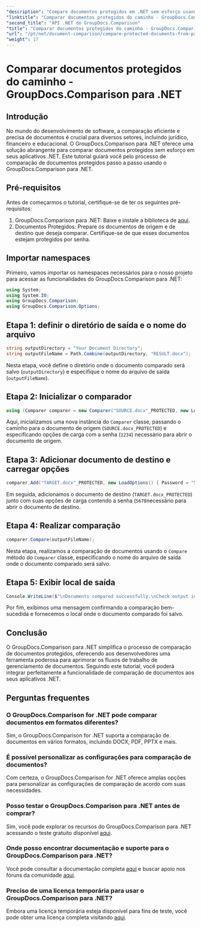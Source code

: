 ```yaml
---
"description": "Compare documentos protegidos em .NET sem esforço usando o GroupDocs.Comparison para uma integração perfeita. Aprimore seu fluxo de trabalho de gerenciamento de documentos."
"linktitle": "Comparar documentos protegidos do caminho - GroupDocs.Comparison para .NET"
"second_title": "API .NET do GroupDocs.Comparison"
"title": "Comparar documentos protegidos do caminho - GroupDocs.Comparison para .NET"
"url": "/pt/net/document-comparison/compare-protected-documents-from-path/"
"weight": 17
---
```


# Comparar documentos protegidos do caminho - GroupDocs.Comparison para .NET

## Introdução
No mundo do desenvolvimento de software, a comparação eficiente e precisa de documentos é crucial para diversos setores, incluindo jurídico, financeiro e educacional. O GroupDocs.Comparison para .NET oferece uma solução abrangente para comparar documentos protegidos sem esforço em seus aplicativos .NET. Este tutorial guiará você pelo processo de comparação de documentos protegidos passo a passo usando o GroupDocs.Comparison para .NET.
## Pré-requisitos
Antes de começarmos o tutorial, certifique-se de ter os seguintes pré-requisitos:
1. GroupDocs.Comparison para .NET: Baixe e instale a biblioteca de [aqui](https://releases.groupdocs.com/comparison/net/).
2. Documentos Protegidos: Prepare os documentos de origem e de destino que deseja comparar. Certifique-se de que esses documentos estejam protegidos por senha.

## Importar namespaces
Primeiro, vamos importar os namespaces necessários para o nosso projeto para acessar as funcionalidades do GroupDocs.Comparison para .NET:
```csharp
using System;
using System.IO;
using GroupDocs.Comparison;
using GroupDocs.Comparison.Options;
```

## Etapa 1: definir o diretório de saída e o nome do arquivo
```csharp
string outputDirectory = "Your Document Directory";
string outputFileName = Path.Combine(outputDirectory, "RESULT.docx");
```
Nesta etapa, você define o diretório onde o documento comparado será salvo (`outputDirectory`) e especifique o nome do arquivo de saída (`outputFileName`).
## Etapa 2: Inicializar o comparador
```csharp
using (Comparer comparer = new Comparer("SOURCE.docx"_PROTECTED, new LoadOptions(){ Password = "1234" }))
```
Aqui, inicializamos uma nova instância do `Comparer` classe, passando o caminho para o documento de origem (`SOURCE.docx_PROTECTED`) e especificando opções de carga com a senha (`1234`) necessário para abrir o documento de origem.
## Etapa 3: Adicionar documento de destino e carregar opções
```csharp
comparer.Add("TARGET.docx"_PROTECTED, new LoadOptions() { Password = "5678" });
```
Em seguida, adicionamos o documento de destino (`TARGET.docx_PROTECTED`) junto com suas opções de carga contendo a senha (`5678`necessário para abrir o documento de destino.
## Etapa 4: Realizar comparação
```csharp
comparer.Compare(outputFileName);
```
Nesta etapa, realizamos a comparação de documentos usando o `Compare` método do `Comparer` classe, especificando o nome do arquivo de saída onde o documento comparado será salvo.
## Etapa 5: Exibir local de saída
```csharp
Console.WriteLine($"\nDocuments compared successfully.\nCheck output in {Directory.GetCurrentDirectory()}.");
```
Por fim, exibimos uma mensagem confirmando a comparação bem-sucedida e fornecemos o local onde o documento comparado foi salvo.

## Conclusão
O GroupDocs.Comparison para .NET simplifica o processo de comparação de documentos protegidos, oferecendo aos desenvolvedores uma ferramenta poderosa para aprimorar os fluxos de trabalho de gerenciamento de documentos. Seguindo este tutorial, você poderá integrar perfeitamente a funcionalidade de comparação de documentos aos seus aplicativos .NET.
## Perguntas frequentes
### O GroupDocs.Comparison for .NET pode comparar documentos em formatos diferentes?
Sim, o GroupDocs.Comparison for .NET suporta a comparação de documentos em vários formatos, incluindo DOCX, PDF, PPTX e mais.
### É possível personalizar as configurações para comparação de documentos?
Com certeza, o GroupDocs.Comparison for .NET oferece amplas opções para personalizar as configurações de comparação de acordo com suas necessidades.
### Posso testar o GroupDocs.Comparison para .NET antes de comprar?
Sim, você pode explorar os recursos do GroupDocs.Comparison para .NET acessando o teste gratuito disponível [aqui](https://releases.groupdocs.com/).
### Onde posso encontrar documentação e suporte para o GroupDocs.Comparison para .NET?
Você pode consultar a documentação completa [aqui](https://tutorials.groupdocs.com/comparison/net/) e buscar apoio nos fóruns da comunidade [aqui](https://forum.groupdocs.com/c/comparison/12).
### Preciso de uma licença temporária para usar o GroupDocs.Comparison para .NET?
Embora uma licença temporária esteja disponível para fins de teste, você pode obter uma licença completa visitando [aqui](https://purchase.groupdocs.com/buy).